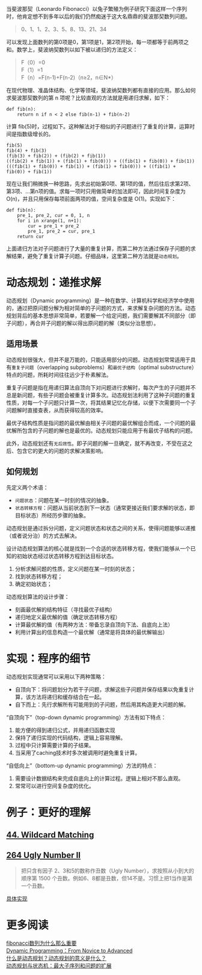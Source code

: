 当斐波那契（Leonardo Fibonacci）以兔子繁殖为例子研究下面这样一个序列时，他肯定想不到多年以后的我们仍然痴迷于这大名鼎鼎的斐波那契数列问题。

> 0、1、1、2、3、5、8、13、21、34

可以发现上面数列的第0项是0，第1项是1，第2项开始，每一项都等于前两项之和。数学上，斐波纳契数列以如下被以递归的方法定义：

> F（0）=0  
> F（1）=1  
> F（n）=F(n-1)+F(n-2)（n≥2，n∈N*）  

在现代物理、准晶体结构、化学等领域，斐波纳契数列都有直接的应用。那么如何求斐波那契数列的第 n 项呢？比较直观的方法就是用递归求解，如下：

    def fib(n):
        return n if n < 2 else fib(n-1) + fib(n-2)

计算 fib(5)时，过程如下。这种解法对于相似的子问题进行了重复的计算，运算时间是指数级增长的。

    fib(5)
    fib(4) + fib(3)
    (fib(3) + fib(2)) + (fib(2) + fib(1))
    ((fib(2) + fib(1)) + (fib(1) + fib(0))) + ((fib(1) + fib(0)) + fib(1))
    (((fib(1) + fib(0)) + fib(1)) + (fib(1) + fib(0))) + ((fib(1) + fib(0)) + fib(1))

现在让我们稍微换一种思路，先求出初始第0项、第1项的值，然后往后求第2项、第3项、...第n项的值。求每一项时只用做简单的加法即可，因此时间复杂度为 O(n)，并且只用保存每项前面两项的值，空间复杂度是 O(1)。实现如下：

    def fib(n):
        pre_1, pre_2, cur = 0, 1, n
        for i in xrange(1, n+1):
            cur = pre_1 + pre_2
            pre_1, pre_2 = cur, pre_1
        return cur

上面递归方法对子问题进行了大量的重复计算，而第二种方法通过保存子问题的求解结果，避免了重复计算子问题。仔细品味，这里第二种方法就是`动态规划`。

# 动态规划：递推求解

动态规划（Dynamic programming）是一种在数学、计算机科学和经济学中使用的，通过把原问题分解为相对简单的子问题的方式，来求解复杂问题的方法。动态规划背后的基本思想非常简单，若要解一个给定问题，我们需要解其不同部分（即子问题），再合并子问题的解以得出原问题的解（类似分治思想）。

## 适用场景

动态规划很强大，但并不是万能的，只能适用部分的问题。动态规划常常适用于具有`重复子问题`（overlapping subproblems）和`最优子结构`（optimal substructure）特点的问题，所耗时间往往远少于朴素解法。

重复子问题是指在用递归算法自顶向下对问题进行求解时，每次产生的子问题并不总是新问题，有些子问题会被重复计算多次。动态规划法利用了这种子问题的重复性质，对每一个子问题只计算一次，将其结果记忆化存储，以便下次需要同一个子问题解时直接查表，从而获得较高的效率。

最优子结构性质是指问题的最优解由相关子问题的最优解组合而成，一个问题的最优解所包含的子问题的解也是最优的。动态规划只能应用于有最优子结构的问题。

此外，动态规划还有`无后效性`。即子问题的解一旦确定，就不再改变，不受在这之后、包含它的更大的问题的求解决策影响。

## 如何规划

先定义两个术语：

* `问题状态`：问题在某一时刻的情况的抽象。
* `状态转移方程`：问题从当前状态到下一状态（通常更接近我们要求解的状态，即目标状态）所经历步骤的抽象。

动态规划是通过拆分问题，定义问题状态和状态之间的关系，使得问题能够以递推（或者说分治）的方式去解决。

设计动态规划算法的核心就是找到一个合适的状态转移方程，使我们能够从一个已知的初始状态经过状态转移方程到达目标状态。
1. 分析求解问题的性质，定义问题在某一时刻的状态；2. 找到状态转移方程；
3. 确定初始状态；动态规划算法的设计步骤：

* 刻画最优解的结构特征（寻找最优子结构）
* 递归地定义最优解的值（确定状态转移方程）
* 计算最优解的值（有两种方法：带备忘录自顶向下法、自底向上法）
* 利用计算出的信息构造一个最优解（通常是将具体的最优解输出）


# 实现：程序的细节

动态规划实现通常可以采用以下两种策略：

* 自顶向下：将问题划分为若干子问题，求解这些子问题并保存结果以免重复计算，该方法将递归和缓存结合在一起。
* 自下而上：先行求解所有可能用到的子问题，然后用其构造更大问题的解。

“自顶向下”（top-down dynamic programming）方法有如下特点：

1. 能方便的得到递归公式，并用递归函数实现 
2. 保持了递归实现的代码结构，逻辑上容易理解。
3. 过程中只计算需要计算的子结果。
4. 当采用了caching技术时多次被调用时避免重复计算。

“自低向上”（bottom-up dynamic programming）方法的特点：

1. 需要设计数据结构来完成自底向上的计算过程。逻辑上相对不那么直观。 
2. 常常可以进行空间复杂度的优化。



# 例子：更好的理解

## [44. Wildcard Matching](https://leetcode.com/problems/wildcard-matching/)

## [264 Ugly Number II](https://leetcode.com/problems/ugly-number-ii/)

> 把只含有因子 2、3和5的数称作丑数（Ugly Number），求按照从小到大的顺序第 1500 个丑数。例如6、8都是丑数，但14不是。习惯上把1当作是第一个丑数。


[具体实现](https://github.com/xuelangZF/LeetCode/blob/master/DynamicProgramming/264_UglyNumberII.py)

# 更多阅读
[fibonacci数列为什么那么重要](https://www.zhihu.com/question/28062458)   
[Dynamic Programming：From Novice to Advanced](https://www.topcoder.com/community/data-science/data-science-tutorials/dynamic-programming-from-novice-to-advanced/)  
[什么是动态规划？动态规划的意义是什么？](https://www.zhihu.com/question/23995189/answer/35429905)   
[动态规划与状态机：最大子序列和问题的扩展](http://liam0205.me/2016/05/13/dynamic-programming-and-state-machine/)  


